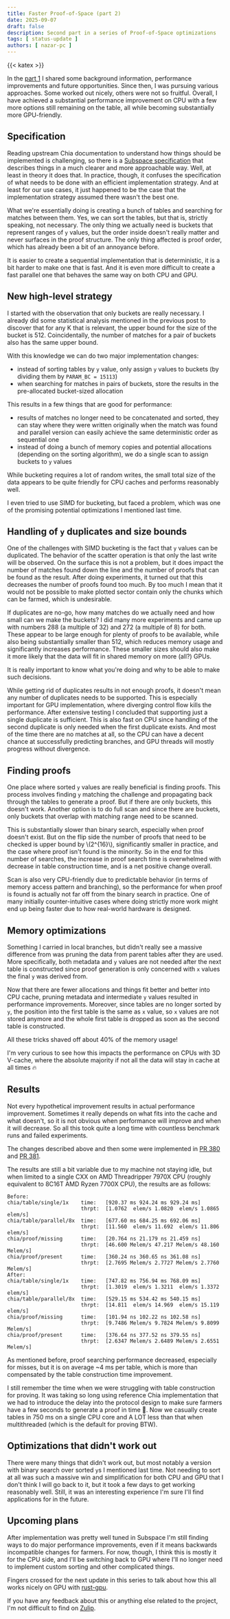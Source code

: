 ```yaml
---
title: Faster Proof-of-Space (part 2)
date: 2025-09-07
draft: false
description: Second part in a series of Proof-of-Space optimizations
tags: [ status-update ]
authors: [ nazar-pc ]
---
```


{{< katex >}}

In the [part 1] I shared some background information, performance improvements and future opportunities. Since then, I
was pursuing various approaches. Some worked out nicely, others were not so fruitful. Overall, I have achieved a
substantial performance improvement on CPU with a few more options still remaining on the table, all while becoming
substantially more GPU-friendly.

[part 1]: ../2025-08-26-faster-proof-of-space-part-1

<!--more-->

## Specification

Reading upstream Chia documentation to understand how things should be implemented is challenging, so there is a
[Subspace specification] that describes things in a much clearer and more approachable way. Well, at least in theory it
does that. In practice, though, it confuses the specification of what needs to be done with an efficient implementation
strategy. And at least for our use cases, it just happened to be the case that the implementation strategy assumed there
wasn't the best one.

[Subspace specification]: https://subspace.github.io/protocol-specs/docs/consensus/proof_of_space

What we're essentially doing is creating a bunch of tables and searching for matches between them. Yes, we can sort the
tables, but that is, strictly speaking, not necessary. The only thing we actually need is buckets that represent ranges
of `y` values, but the order inside doesn't really matter and never surfaces in the proof structure. The only thing
affected is proof order, which has already been a bit of an annoyance before.

It is easier to create a sequential implementation that is deterministic, it is a bit harder to make one that is fast.
And it is even more difficult to create a fast parallel one that behaves the same way on both CPU and GPU.

## New high-level strategy

I started with the observation that only buckets are really necessary. I already did some statistical analysis mentioned
in the previous post to discover that for any K that is relevant, the upper bound for the size of the bucket is 512.
Coincidentally, the number of matches for a pair of buckets also has the same upper bound.

With this knowledge we can do two major implementation changes:

* instead of sorting tables by `y` value, only assign `y` values to buckets (by dividing them by `PARAM_BC = 15113`)
* when searching for matches in pairs of buckets, store the results in the pre-allocated bucket-sized allocation

This results in a few things that are good for performance:

* results of matches no longer need to be concatenated and sorted, they can stay where they were written originally when
  the match was found and parallel version can easily achieve the same deterministic order as sequential one
* instead of doing a bunch of memory copies and potential allocations (depending on the sorting algorithm), we do a
  single scan to assign buckets to `y` values

While bucketing requires a lot of random writes, the small total size of the data appears to be quite friendly for CPU
caches and performs reasonably well.

I even tried to use SIMD for bucketing, but faced a problem, which was one of the promising potential optimizations I
mentioned last time.

## Handling of `y` duplicates and size bounds

One of the challenges with SIMD bucketing is the fact that `y` values can be duplicated. The behavior of the scatter
operation is that only the last write will be observed. On the surface this is not a problem, but it does impact the
number of matches found down the line and the number of proofs that can be found as the result. After doing experiments,
it turned out that this decreases the number of proofs found too much. By too much I mean that it would not be possible
to make plotted sector contain only the chunks which can be farmed, which is undesirable.

If duplicates are no-go, how many matches do we actually need and how small can we make the buckets? I did many more
experiments and came up with numbers 288 (a multiple of 32) and 272 (a multiple of 8) for both. These appear to be large
enough for plenty of proofs to be available, while also being substantially smaller than 512, which reduces memory usage
and significantly increases performance. These smaller sizes should also make it more likely that the data will fit in
shared memory on more (all?) GPUs.

It is really important to know what you're doing and why to be able to make such decisions.

While getting rid of duplicates results in not enough proofs, it doesn't mean any number of duplicates needs to be
supported. This is especially important for GPU implementation, where diverging control flow kills the performance.
After extensive testing I concluded that supporting just a single duplicate is sufficient. This is also fast on CPU
since handling of the second duplicate is only needed when the first duplicate exists. And most of the time there are no
matches at all, so the CPU can have a decent chance at successfully predicting branches, and GPU threads will mostly
progress without divergence.

## Finding proofs

One place where sorted `y` values are really beneficial is finding proofs. This process involves finding `y` matching
the challenge and propagating back through the tables to generate a proof. But if there are only buckets, this doesn't
work. Another option is to do full scan and since there are buckets, only buckets that overlap with matching range need
to be scanned.

This is substantially slower than binary search, especially when proof doesn't exist. But on the flip side the number of
proofs that need to be checked is upper bound by \\(2^{16}\\), significantly smaller in practice, and the case where
proof isn't found is the minority. So in the end for this number of searches, the increase in proof search time is
overwhelmed with decrease in table construction time, and is a net positive change overall.

Scan is also very CPU-friendly due to predictable behavior (in terms of memory access pattern and branching), so the
performance for when proof is found is actually not far off from the binary search in practice. One of many initially
counter-intuitive cases where doing strictly more work might end up being faster due to how real-world hardware is
designed.

## Memory optimizations

Something I carried in local branches, but didn't really see a massive difference from was pruning the data from parent
tables after they are used. More specifically, both metadata and `y` values are not needed after the next table is
constructed since proof generation is only concerned with `x` values the final `y` was derived from.

Now that there are fewer allocations and things fit better and better into CPU cache, pruning metadata and intermediate
`y` values resulted in performance improvements. Moreover, since tables are no longer sorted by `y`, the position into
the first table is the same as `x` value, so `x` values are not stored anymore and the whole first table is dropped as
soon as the second table is constructed.

All these tricks shaved off about 40% of the memory usage!

I'm very curious to see how this impacts the performance on CPUs with 3D V-cache, where the absolute majority if not all
the data will stay in cache at all times 🔥

## Results

Not every hypothetical improvement results in actual performance improvement. Sometimes it really depends on what fits
into the cache and what doesn't, so it is not obvious when performance will improve and when it will decrease. So all
this took quite a long time with countless benchmark runs and failed experiments.

The changes described above and then some were implemented in [PR 380] and [PR 381].

[PR 380]: https://github.com/nazar-pc/abundance/pull/380

[PR 381]: https://github.com/nazar-pc/abundance/pull/381

The results are still a bit variable due to my machine not staying idle, but when limited to a single CXX on AMD
Threadripper 7970X CPU (roughly equivalent to 8C16T AMD Ryzen 7700X CPU), the results are as follows:

```
Before:
chia/table/single/1x    time:   [920.37 ms 924.24 ms 929.24 ms]
                        thrpt:  [1.0762  elem/s 1.0820  elem/s 1.0865  elem/s]
chia/table/parallel/8x  time:   [677.60 ms 684.25 ms 692.06 ms]
                        thrpt:  [11.560  elem/s 11.692  elem/s 11.806  elem/s]
chia/proof/missing      time:   [20.764 ns 21.179 ns 21.459 ns]
                        thrpt:  [46.600 Melem/s 47.217 Melem/s 48.160 Melem/s]
chia/proof/present      time:   [360.24 ns 360.65 ns 361.08 ns]
                        thrpt:  [2.7695 Melem/s 2.7727 Melem/s 2.7760 Melem/s]
After:
chia/table/single/1x    time:   [747.82 ms 756.94 ms 768.09 ms]
                        thrpt:  [1.3019  elem/s 1.3211  elem/s 1.3372  elem/s]
chia/table/parallel/8x  time:   [529.15 ms 534.42 ms 540.15 ms]
                        thrpt:  [14.811  elem/s 14.969  elem/s 15.119  elem/s]
chia/proof/missing      time:   [101.94 ns 102.22 ns 102.58 ns]
                        thrpt:  [9.7486 Melem/s 9.7824 Melem/s 9.8099 Melem/s]
chia/proof/present      time:   [376.64 ns 377.52 ns 379.55 ns]
                        thrpt:  [2.6347 Melem/s 2.6489 Melem/s 2.6551 Melem/s]
```

As mentioned before, proof searching performance decreased, especially for misses, but it is on average ~4 ms per table,
which is more than compensated by the table construction time improvement.

I still remember the time when we were struggling with table construction for proving. It was taking so long using
reference Chia implementation that we had to introduce the delay into the protocol design to make sure farmers have a
few seconds to generate a proof in time 🥹. Now we casually create tables in 750 ms on a single CPU core and A LOT less
than that when multithreaded (which is the default for proving BTW).

## Optimizations that didn't work out

There were many things that didn't work out, but most notably a version with binary search over sorted `y`s I mentioned
last time. Not needing to sort at all was such a massive win and simplification for both CPU and GPU that I don't think
I will go back to it, but it took a few days to get working reasonably well. Still, it was an interesting experience I'm
sure I'll find applications for in the future.

## Upcoming plans

After implementation was pretty well tuned in Subspace I'm still finding ways to do major performance improvements, even
if it means backwards incompatible changes for farmers. For now, though, I think this is mostly it for the CPU side, and
I'll be switching back to GPU where I'll no longer need to implement custom sorting and other complicated things.

Fingers crossed for the next update in this series to talk about how this all works nicely on GPU with [rust-gpu].

[rust-gpu]: https://github.com/Rust-GPU/rust-gpu

If you have any feedback about this or anything else related to the project, I'm not difficult to find on [Zulip].

[Zulip]: https://abundance.zulipchat.com/
